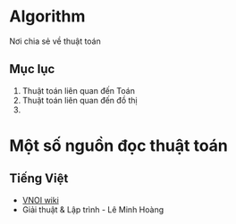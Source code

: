 # Algorithm
Nơi chia sẻ về thuật toán

## Mục lục
1. Thuật toán liên quan đến Toán
2. Thuật toán liên quan đến đồ thị
3. 

# Một số nguồn đọc thuật toán
## Tiếng Việt
- [VNOI wiki](vnoi.info/wiki)
- Giải thuật & Lập trình - Lê Minh Hoàng
